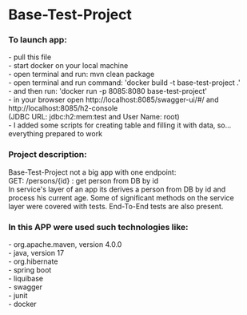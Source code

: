 # Base-Test-Project

<h3>To launch app:</h3>
- pull this file <br>
- start docker on your local machine <br>
- open terminal and run: mvn clean package <br>
- open terminal and run command: 'docker build -t base-test-project .' <br>
- and then run: 'docker run -p 8085:8080 base-test-project' <br>
- in your browser open http://localhost:8085/swagger-ui/#/ and http://localhost:8085/h2-console <br>
  (JDBC URL: jdbc:h2:mem:test and User Name: root) <br>
- I added some scripts for creating table and filling it with data, so... <br>
  everything prepared to work <br>

<h3>Project description:</h3>
Base-Test-Project not a big app with one endpoint: <br>
GET: /persons/{id} : get person from DB by id <br>
In service's layer of an app its derives a person from DB by id and <br>
process his current age. Some of significant methods on the service <br>
layer were covered with tests. End-To-End tests are also present. <br>

<h3>In this APP were used such technologies like:</h3>
- org.apache.maven, version 4.0.0 <br>
- java, version 17 <br>
- org.hibernate <br>
- spring boot <br>
- liquibase <br>
- swagger <br>
- junit <br>
- docker <br>

